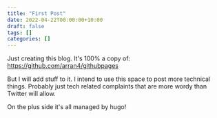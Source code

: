 ```yaml
---
title: "First Post"
date: 2022-04-22T00:00:00+10:00
draft: false
tags: []
categories: []
---
```


Just creating this blog. It's 100% a copy of: https://github.com/arran4/githubpages

But I will add stuff to it. I intend to use this space to post more
technical things. Probably just tech related complaints that are more wordy
than Twitter will allow.

On the plus side it's all managed by hugo!
